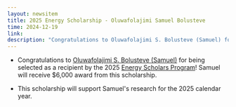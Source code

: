 ```yaml
---
layout: newsitem
title: 2025 Energy Scholarship - Oluwafolajimi Samuel Bolusteve
time: 2024-12-19
link: 
description: "Congratulations to Oluwafolajimi S. Bolusteve (Samuel) for receiving the 2025 UH Energy Scholarship with an award of $6,000!"
---
```


* Congratulations to <a target="_blank" href="/people/Oluwafolajimi-Bolusteve/" class="">Oluwafolajimi S. Bolusteve (Samuel)</a> for being selected as a recipient by the 2025 <a target="_blank" href="https://uh.edu/honors/undergraduate-research/our-programs/energy-scholars-program/" class="">Energy Scholars Program</a>! Samuel will receive $6,000 award from this scholarship.

* This scholarship will support Samuel's research for the 2025 calendar year.
